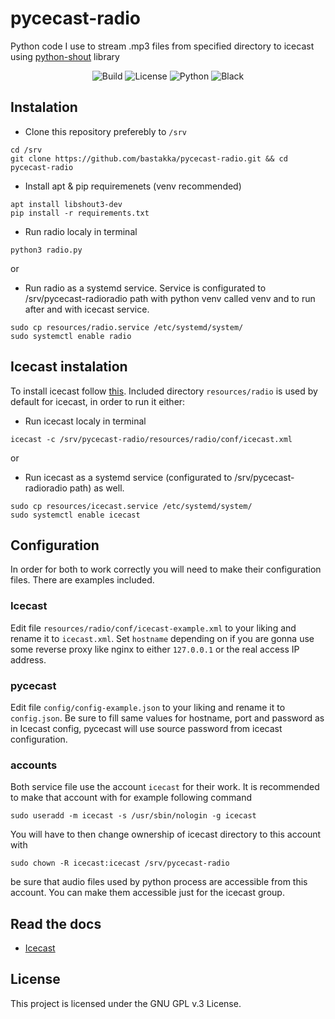 # pycecast-radio

Python code I use to stream .mp3 files from specified directory to icecast using [python-shout](https://github.com/yomguy/python-shout) library

<p align="center">
  <img src="https://img.shields.io/github/workflow/status/bastakka/pycecast-radio/Pylint?style=for-the-badge" alt="Build"/>
  <img src="https://img.shields.io/github/license/bastakka/pycecast-radio?style=for-the-badge" alt="License"/>
  <img src="https://img.shields.io/badge/python-3.8+-blue?style=for-the-badge" alt="Python"/>
  <img src="https://img.shields.io/badge/code%20style-black-black?style=for-the-badge" alt="Black" />
</p>

## Instalation

- Clone this repository preferebly to `/srv`

```
cd /srv
git clone https://github.com/bastakka/pycecast-radio.git && cd pycecast-radio
```

- Install apt & pip requiremenets (venv recommended)

```
apt install libshout3-dev
pip install -r requirements.txt
```

- Run radio localy in terminal

```
python3 radio.py
```

or

- Run radio as a systemd service. Service is configurated to /srv/pycecast-radioradio path with python venv called venv and to run after and with icecast service.

```
sudo cp resources/radio.service /etc/systemd/system/
sudo systemctl enable radio
```

## Icecast instalation

To install icecast follow [this](https://github.com/xiph/Icecast-Server#buildinstall). Included directory `resources/radio` is used by default for icecast, in order to run it either:

- Run icecast localy in terminal

```
icecast -c /srv/pycecast-radio/resources/radio/conf/icecast.xml
```

or

- Run icecast as a systemd service (configurated to /srv/pycecast-radioradio path) as well.

```
sudo cp resources/icecast.service /etc/systemd/system/
sudo systemctl enable icecast
```

## Configuration

In order for both to work correctly you will need to make their configuration files. There are examples included.

### Icecast

Edit file `resources/radio/conf/icecast-example.xml` to your liking and rename it to `icecast.xml`. Set `hostname` depending on if you are gonna use some reverse proxy like nginx to either `127.0.0.1` or the real access IP address.

### pycecast

Edit file `config/config-example.json` to your liking and rename it to `config.json`. Be sure to fill same values for hostname, port and password as in Icecast config, pycecast will use source password from icecast configuration.

### accounts

Both service file use the account `icecast` for their work. It is recommended to make that account with for example following command

```
sudo useradd -m icecast -s /usr/sbin/nologin -g icecast
```

You will have to then change ownership of icecast directory to this account with

```
sudo chown -R icecast:icecast /srv/pycecast-radio
```

be sure that audio files used by python process are accessible from this account. You can make them accessible just for the icecast group.

## Read the docs

* [Icecast](https://icecast.org/docs/)

## License

This project is licensed under the GNU GPL v.3 License.
